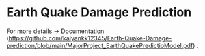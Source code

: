 # Earth Quake Damage Prediction

For more details -> Documentation (https://github.com/kalyankk12345/Earth-Quake-Damage-prediction/blob/main/MajorProject_EarthQuakePredictioModel.pdf) .
